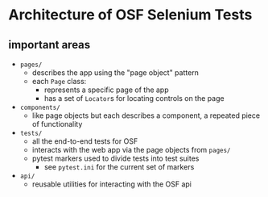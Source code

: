 # Architecture of OSF Selenium Tests

## important areas
- `pages/`
    - describes the app using the "page object" pattern
    - each `Page` class:
        - represents a specific page of the app
        - has a set of `Locator`s for locating controls on the page
- `components/`
    - like page objects but each describes a component, a repeated piece of functionality
- `tests/`
    - all the end-to-end tests for OSF
    - interacts with the web app via the page objects from `pages/`
    - pytest markers used to divide tests into test suites
        - see `pytest.ini` for the current set of markers
- `api/`
    - reusable utilities for interacting with the OSF api
